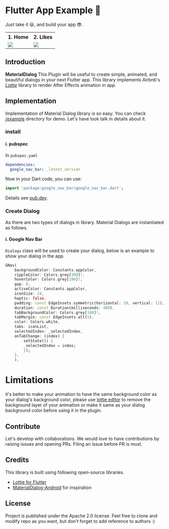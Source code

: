 # Flutter App Example 📱

Just take it 😃, and build your app 😎.

<table style="width:100%">
  <tr>
    <th><b>1. Home</b></th>
    <th><b>2. Likes</b></th> 
  </tr>
  <tr>
    <td><img src="https://github.com/sergeahs/sergeah/blob/main/public/home_screen.jpg"/></td>
    <td><img src="https://github.com/sergeahs/sergeah/blob/main/public/video.mp4"/></td>
  </tr>
</table>

<a name="introduction"></a>

## Introduction

**MaterialDialog** This Plugin will be useful to create simple, animated, and beautiful dialogs in your next Flutter app.
This library implements Airbnb's [_Lottie_](https://lottiefiles.com/) library to render After Effects animation in app.

<a name="implementation"></a>

## Implementation

Implementation of Material Dialog library is so easy. You can check [/example](/example) directory for demo. Let's have look talk in details about it.

<a name="install"></a>

### install

#### i. pubspec

In `pubspec.yaml`

```yaml
dependencies:
  google_nav_bar: _latest_version
```

Now in your Dart code, you can use:

```dart
import 'package:google_nav_bar/google_nav_bar.dart';
```

Details see [pub.dev](https://pub.dev/packages/material_dialogs/install).

<a name="createDialog"></a>

### Create Dialog

As there are two types of dialogs in library. Material Dialogs are instantiated as follows.
<a name="createMaterialDialog"></a>

#### i. Google Nav Bar

`Dialogs` class will be used to create your dialog, below is an example to show your dialog in the app.

```dart
GNav(
    backgroundColor: Constants.appColor,
    rippleColor: Colors.grey[300]!,
    hoverColor: Colors.grey[100]!,
    gap: 8,
    activeColor: Constants.appColor,
    iconSize: 24,
    haptic: false,
    padding: const EdgeInsets.symmetric(horizontal: 20, vertical: 12),
    duration: const Duration(milliseconds: 400),
    tabBackgroundColor: Colors.grey[100]!,
    tabMargin: const EdgeInsets.all(5),
    color: Colors.white,
    tabs: iconList,
    selectedIndex: _selectedIndex,
    onTabChange: (index) {
        setState(() {
        _selectedIndex = index;
        });
    },
    ),
```

# Limitations

it's better to make your animation to have the same background color as your dialog's background color, please use [lottie editor](https://lottiefiles.com/editor) to remove the background layer of your animation or make it same as your dialog background color before using it in the plugin.

<a name="contribute"></a>

## Contribute

Let's develop with collaborations. We would love to have contributions by raising issues and opening PRs. Filing an issue before PR is must.

<a name="credits"></a>

## Credits

This library is built using following open-source libraries.

- [Lottie for Flutter](https://pub.dev/packages/lottie)
- [MaterialDialog-Android](https://github.com/PatilShreyas/MaterialDialog-Android) for inspiration

## License

Project is published under the Apache 2.0 license. Feel free to clone and modify repo as you want, but don't forget to add reference to authors :)
